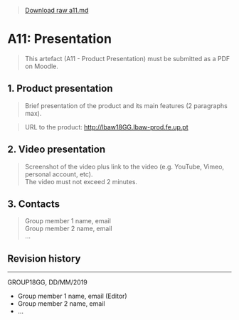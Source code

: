 > [Download raw a11.md](uploads/78f5719b7986a576a811246f0500a870/a11.md)

# A11: Presentation
 
> This artefact (A11 - Product Presentation) must be submitted as a PDF on Moodle.  


## 1. Product presentation

> Brief presentation of the product and its main features (2 paragraphs max).  

> URL to the product: http://lbaw18GG.lbaw-prod.fe.up.pt  


## 2. Video presentation

> Screenshot of the video plus link to the video (e.g. YouTube, Vimeo, personal account, etc).  
> The video must not exceed 2 minutes.  


## 3. Contacts

> Group member 1 name, email  
> Group member 2 name, email  
> ...  


## Revision history

***
GROUP18GG, DD/MM/2019
 
* Group member 1 name, email (Editor)
* Group member 2 name, email
* ...